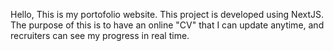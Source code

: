 Hello,
This is my portofolio website. This project is developed using NextJS. The purpose of this is to have an online "CV"
that I can update anytime, and recruiters can see my progress in real time.